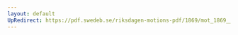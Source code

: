 ```yaml
---
layout: default
UpRedirect: https://pdf.swedeb.se/riksdagen-motions-pdf/1869/mot_1869__ak__00048.pdf
---
```

